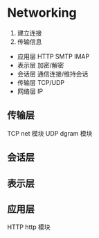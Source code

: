 # Networking

1. 建立连接
2. 传输信息

- 应用层 HTTP SMTP IMAP
- 表示层 加密/解密
- 会话层 通信连接/维持会话
- 传输层 TCP/UDP
- 网络层 IP

## 传输层

TCP net 模块
UDP dgram 模块

## 会话层

## 表示层

## 应用层

HTTP http 模块

